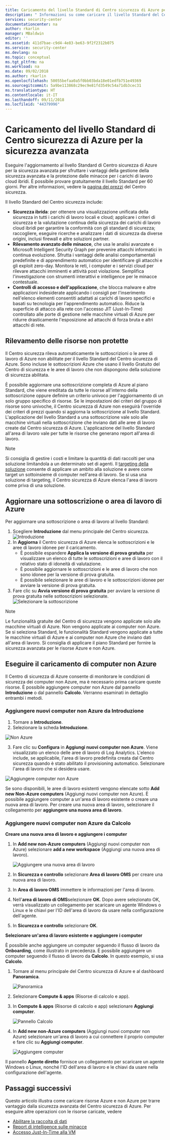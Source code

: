 ```yaml
---
title: Caricamento del livello Standard di Centro sicurezza di Azure per la sicurezza avanzata | Microsoft Docs
description: " Informazioni su come caricare il livello Standard del Centro sicurezza di Azure per la sicurezza avanzata. "
services: security-center
documentationcenter: na
author: rkarlin
manager: MBaldwin
editor: ''
ms.assetid: 411d7bae-c9d4-4e83-be63-9f2f2312b075
ms.service: security-center
ms.devlang: na
ms.topic: conceptual
ms.tgt_pltfrm: na
ms.workload: na
ms.date: 09/02/2018
ms.author: rkarlin
ms.openlocfilehash: 50055befaa0a5f0bb03bda18e01edfb751e49369
ms.sourcegitcommit: 5a9be113868c29ec9e81fd3549c54a71db3cec31
ms.translationtype: HT
ms.contentlocale: it-IT
ms.lasthandoff: 09/11/2018
ms.locfileid: "44379996"
---
```

# <a name="onboarding-to-azure-security-center-standard-for-enhanced-security"></a>Caricamento del livello Standard di Centro sicurezza di Azure per la sicurezza avanzata
Eseguire l'aggiornamento al livello Standard di Centro sicurezza di Azure per la sicurezza avanzata per sfruttare i vantaggi della gestione della sicurezza avanzata e la protezione dalle minacce per i carichi di lavoro cloud ibridi.  È possibile provare gratuitamente il livello Standard per 60 giorni. Per altre informazioni, vedere la [pagina dei prezzi](https://azure.microsoft.com/pricing/details/security-center/) del Centro sicurezza.

Il livello Standard del Centro sicurezza include:

- **Sicurezza ibrida**: per ottenere una visualizzazione unificata della sicurezza in tutti i carichi di lavoro locali e cloud; applicare i criteri di sicurezza e la valutazione continua della sicurezza dei carichi di lavoro cloud ibridi per garantire la conformità con gli standard di sicurezza; raccogliere, eseguire ricerche e analizzare i dati di sicurezza da diverse origini, inclusi firewall e altre soluzioni partner.
- **Rilevamento avanzato delle minacce**, che usa le analisi avanzate e Microsoft Intelligent Security Graph per prevenire attacchi informatici in continua evoluzione.  Sfrutta i vantaggi delle analisi comportamentali predefinite e di apprendimento automatico per identificare gli attacchi e gli exploit zero-day. Monitora le reti, i computer e i servizi cloud per rilevare attacchi imminenti e attività post violazione. Semplifica l'investigazione con strumenti interattivi e intelligence per le minacce contestuale.
- **Controlli di accesso e dell'applicazione**, che blocca malware e altre applicazioni indesiderate applicando i consigli per l'inserimento nell'elenco elementi consentiti adattati ai carichi di lavoro specifici e basati su tecnologia per l'apprendimento automatico. Riduce la superficie di attacco alla rete con l'accesso JIT (Just-In-Time) controllato alle porte di gestione nelle macchine virtuali di Azure per ridurre drasticamente l'esposizione ad attacchi di forza bruta e altri attacchi di rete.

## <a name="detecting-unprotected-resources"></a>Rilevamento delle risorse non protette     
Il Centro sicurezza rileva automaticamente le sottoscrizioni o le aree di lavoro di Azure non abilitate per il livello Standard del Centro sicurezza di Azure. Sono incluse le sottoscrizioni Azure che usano il livello Gratuito del Centro di sicurezza e le aree di lavoro che non dispongono della soluzione di sicurezza abilitata.

È possibile aggiornare una sottoscrizione completa di Azure al piano Standard, che viene ereditata da tutte le risorse all'interno della sottoscrizione oppure definire un criterio univoco per l'aggiornamento di un solo gruppo specifico di risorse. Se le impostazioni dei criteri del gruppo di risorse sono univoche, il Centro sicurezza di Azure non eseguirà l'override dei criteri di prezzi quando si aggiorna la sottoscrizione al livello Standard. L'applicazione del livello Standard a una sottoscrizione vale solo alle macchine virtuali nella sottoscrizione che inviano dati alle aree di lavoro create dal Centro sicurezza di Azure. L'applicazione del livello Standard all'area di lavoro vale per tutte le risorse che generano report all'area di lavoro.

> [!NOTE]
> Si consiglia di gestire i costi e limitare la quantità di dati raccolti per una soluzione limitandola a un determinato set di agenti. Il [targeting della soluzione](../operations-management-suite/operations-management-suite-solution-targeting.md) consente di applicare un ambito alla soluzione e avere come target un sottoinsieme di computer nell'area di lavoro.  Se si usa una soluzione di targeting, il Centro sicurezza di Azure elenca l'area di lavoro come priva di una soluzione.
>
>

## <a name="upgrade-an-azure-subscription-or-workspace"></a>Aggiornare una sottoscrizione o area di lavoro di Azure
Per aggiornare una sottoscrizione o area di lavoro al livello Standard:
1. Scegliere **Introduzione** dal menu principale del Centro sicurezza.
  ![Introduzione](./media/security-center-onboarding/get-started.png)
2. In **Aggiorna** il Centro sicurezza di Azure elenca le sottoscrizioni e le aree di lavoro idonee per il caricamento. 
   - È possibile espandere **Applica la versione di prova gratuita** per visualizzare un elenco di tutte le sottoscrizioni e aree di lavoro con il relativo stato di idoneità di valutazione.
   -    È possibile aggiornare le sottoscrizioni e le aree di lavoro che non sono idonee per la versione di prova gratuita.
   -    È possibile selezionare le aree di lavoro e le sottoscrizioni idonee per avviare la versione di prova gratuita.
3.  Fare clic su **Avvia versione di prova gratuita** per avviare la versione di prova gratuita nelle sottoscrizioni selezionate.
  ![Selezionare la sottoscrizione](./media/security-center-onboarding/select-subscription.png)


   > [!NOTE]
   > Le funzionalità gratuite del Centro di sicurezza vengono applicate solo alle macchine virtuali di Azure. Non vengono applicate ai computer non Azure. Se si seleziona Standard, le funzionalità Standard vengono applicate a tutte le macchine virtuali di Azure e ai computer non Azure che inviano dati all'area di lavoro. Si consiglia di applicare il piano Standard per fornire la sicurezza avanzata per le risorse Azure e non Azure.
   >
   >

## <a name="onboard-non-azure-computers"></a>Eseguire il caricamento di computer non Azure
Il Centro di sicurezza di Azure consente di monitorare le condizioni di sicurezza dei computer non Azure, ma è necessario prima caricare queste risorse. È possibile aggiungere computer non Azure dal pannello **Introduzione** o dal pannello **Calcolo**. Verranno esaminati in dettaglio entrambi i metodi.

### <a name="add-new-non-azure-computers-from-getting-started"></a>Aggiungere nuovi computer non Azure da **Introduzione**

1. Tornare a **Introduzione**.   
2. Selezionare la scheda **Introduzione**.

  ![Non Azure](./media/security-center-onboarding/non-azure.png)

3. Fare clic su **Configura** in **Aggiungi nuovi computer non Azure**. Viene visualizzato un elenco delle aree di lavoro di Log Analytics. L'elenco include, se applicabile, l'area di lavoro predefinita creata dal Centro sicurezza quando è stato abilitato il provisioning automatico. Selezionare l'area di lavoro che si desidera usare.

  ![Aggiungere computer non Azure][7]

Se sono disponibili, le aree di lavoro esistenti vengono elencate sotto **Add new Non-Azure computers** (Aggiungi nuovi computer non Azure). È possibile aggiungere computer a un'area di lavoro esistente o creare una nuova area di lavoro. Per creare una nuova area di lavoro, selezionare il collegamento per **aggiungere una nuova area di lavoro**.

### <a name="add-new-non-azure-computers-from-compute"></a>Aggiungere nuovi computer non Azure da **Calcolo**

**Creare una nuova area di lavoro e aggiungere i computer**

1. In **Add new non-Azure computers** (Aggiungi nuovi computer non Azure) selezionare **add a new workspace** (Aggiungi una nuova area di lavoro).

   ![Aggiungere una nuova area di lavoro][4]

2. In **Sicurezza e controllo** selezionare **Area di lavoro OMS** per creare una nuova area di lavoro.
3. In **Area di lavoro OMS** immettere le informazioni per l'area di lavoro.
4. Nell'**area di lavoro di OMS**selezionare **OK**.  Dopo avere selezionato OK, verrà visualizzato un collegamento per scaricare un agente Windows o Linux e le chiavi per l'ID dell'area di lavoro da usare nella configurazione dell'agente.
5. In **Sicurezza e controllo** selezionare **OK**.

**Selezionare un'area di lavoro esistente e aggiungere i computer**

È possibile anche aggiungere un computer seguendo il flusso di lavoro da **Onboarding**, come illustrato in precedenza. È possibile aggiungere un computer seguendo il flusso di lavoro da **Calcolo**. In questo esempio, si usa **Calcolo**.

1. Tornare al menu principale del Centro sicurezza di Azure e al dashboard **Panoramica**.

   ![Panoramica][5]

2. Selezionare **Compute & apps** (Risorse di calcolo e app).
3. In **Compute & apps** (Risorse di calcolo e app) selezionare **Aggiungi computer**.

   ![Pannello Calcolo][6]

4. In **Add new non-Azure computers** (Aggiungi nuovi computer non Azure) selezionare un'area di lavoro a cui connettere il proprio computer e fare clic su **Aggiungi computer**.

   ![Aggiungere computer][7]

 Il pannello **Agente diretto** fornisce un collegamento per scaricare un agente Windows o Linux, nonché l'ID dell'area di lavoro e le chiavi da usare nella configurazione dell'agente.   

## <a name="next-steps"></a>Passaggi successivi
Questo articolo illustra come caricare risorse Azure e non Azure per trarre vantaggio dalla sicurezza avanzata del Centro sicurezza di Azure.  Per eseguire altre operazioni con le risorse caricate, vedere

- [Abilitare la raccolta di dati](security-center-enable-data-collection.md)
- [Report di intelligence sulle minacce](security-center-threat-report.md)
- [Accesso Just-In-Time alla VM](security-center-just-in-time.md)

<!--Image references-->
[1]: ./media/security-center-onboarding/onboard.png
[2]: ./media/security-center-onboarding/onboard-subscription.png
[3]: ./media/security-center-onboarding/get-started.png
[4]: ./media/security-center-onboarding/create-workspace.png
[5]: ./media/security-center-onboarding/overview.png
[6]: ./media/security-center-onboarding/compute-blade.png
[7]: ./media/security-center-onboarding/add-computer.png
[8]: ./media/security-center-onboarding/onboard-workspace.png
